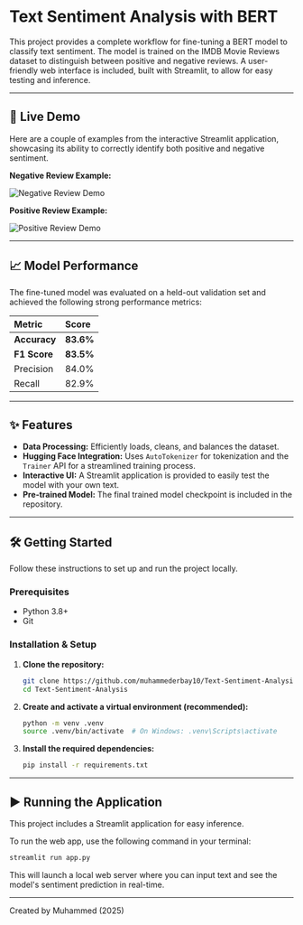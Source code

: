 # Text Sentiment Analysis with BERT

This project provides a complete workflow for fine-tuning a BERT model to classify text sentiment. The model is trained on the IMDB Movie Reviews dataset to distinguish between positive and negative reviews. A user-friendly web interface is included, built with Streamlit, to allow for easy testing and inference.

---

## 🚀 Live Demo

Here are a couple of examples from the interactive Streamlit application, showcasing its ability to correctly identify both positive and negative sentiment.

**Negative Review Example:**

![Negative Review Demo](https://github.com/user-attachments/assets/40595cf3-459c-4062-bf3d-30b73f00a73f)

**Positive Review Example:**

![Positive Review Demo](https://github.com/user-attachments/assets/918aa729-9673-4762-adc1-c9fd14f476e9)

---

## 📈 Model Performance

The fine-tuned model was evaluated on a held-out validation set and achieved the following strong performance metrics:

| Metric    | Score   |
| :-------- | :------ |
| **Accuracy**  | **83.6%**   |
| **F1 Score**  | **83.5%**   |
| Precision | 84.0%   |
| Recall    | 82.9%   |

---

## ✨ Features

-   **Data Processing:** Efficiently loads, cleans, and balances the dataset.
-   **Hugging Face Integration:** Uses `AutoTokenizer` for tokenization and the `Trainer` API for a streamlined training process.
-   **Interactive UI:** A Streamlit application is provided to easily test the model with your own text.
-   **Pre-trained Model:** The final trained model checkpoint is included in the repository.

---

## 🛠️ Getting Started

Follow these instructions to set up and run the project locally.

### Prerequisites

-   Python 3.8+
-   Git

### Installation & Setup

1.  **Clone the repository:**
    ```sh
    git clone https://github.com/muhammederbay10/Text-Sentiment-Analysis.git
    cd Text-Sentiment-Analysis
    ```

2.  **Create and activate a virtual environment (recommended):**
    ```sh
    python -m venv .venv
    source .venv/bin/activate  # On Windows: .venv\Scripts\activate
    ```

3.  **Install the required dependencies:**
    ```sh
    pip install -r requirements.txt
    ```

---

## ▶️ Running the Application

This project includes a Streamlit application for easy inference.

To run the web app, use the following command in your terminal:

```sh
streamlit run app.py
```

This will launch a local web server where you can input text and see the model's sentiment prediction in real-time.

---

Created by Muhammed (2025)
